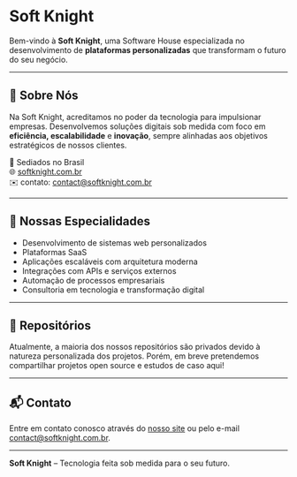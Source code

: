 # Soft Knight

Bem-vindo à **Soft Knight**, uma Software House especializada no desenvolvimento de **plataformas personalizadas** que transformam o futuro do seu negócio.

---

## 🚀 Sobre Nós

Na Soft Knight, acreditamos no poder da tecnologia para impulsionar empresas. Desenvolvemos soluções digitais sob medida com foco em **eficiência, escalabilidade** e **inovação**, sempre alinhadas aos objetivos estratégicos de nossos clientes.

📍 Sediados no Brasil  
🌐 [softknight.com.br](https://softknight.com.br)  
✉️ contato: [contact@softknight.com.br](mailto:contact@softknight.com.br)

---

## 🧠 Nossas Especialidades

- Desenvolvimento de sistemas web personalizados
- Plataformas SaaS
- Aplicações escaláveis com arquitetura moderna
- Integrações com APIs e serviços externos
- Automação de processos empresariais
- Consultoria em tecnologia e transformação digital

---

## 📁 Repositórios

Atualmente, a maioria dos nossos repositórios são privados devido à natureza personalizada dos projetos. Porém, em breve pretendemos compartilhar projetos open source e estudos de caso aqui!

---

## 📬 Contato

Entre em contato conosco através do [nosso site](https://softknight.com.br) ou pelo e-mail [contact@softknight.com.br](mailto:contact@softknight.com.br).

---

**Soft Knight** – Tecnologia feita sob medida para o seu futuro.
